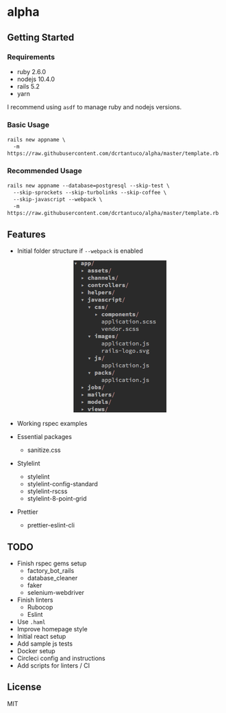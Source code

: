 # alpha

## Getting Started

### Requirements

- ruby 2.6.0
- nodejs 10.4.0
- rails 5.2
- yarn

I recommend using `asdf` to manage ruby and nodejs versions.

### Basic Usage

```
rails new appname \
  -m https://raw.githubusercontent.com/dcrtantuco/alpha/master/template.rb
```

### Recommended Usage

```
rails new appname --database=postgresql --skip-test \
  --skip-sprockets --skip-turbolinks --skip-coffee \
  --skip-javascript --webpack \
  -m https://raw.githubusercontent.com/dcrtantuco/alpha/master/template.rb
```

## Features

- Initial folder structure if `--webpack` is enabled

  <p align="center">
    <img src="demo/webpack-folder-structure.png"/>
  </p>

- Working rspec examples
- Essential packages
  - sanitize.css
- Stylelint
  - stylelint
  - stylelint-config-standard
  - stylelint-rscss
  - stylelint-8-point-grid
- Prettier
  - prettier-eslint-cli

## TODO

- Finish rspec gems setup
  - factory_bot_rails
  - database_cleaner
  - faker
  - selenium-webdriver
- Finish linters
  - Rubocop
  - Eslint
- Use `.haml`
- Improve homepage style
- Initial react setup
- Add sample js tests
- Docker setup
- Circleci config and instructions
- Add scripts for linters / CI

## License

MIT
